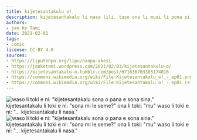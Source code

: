 ```yaml
---
title: kijetesantakulu o!
description: kijetesantakalu li nasa lili. taso ona li musi li pona pi nasin ona.
authors:
- jan Ke Tami
date: 2021-02-01
tags:
- comic
license: CC-BY 4.0
sources:
- https://liputenpo.org/lipu/nanpa-akesi
- https://janketami.wordpress.com/2021/02/03/kijetesantakulu-o/
- https://kijetesantakalu-o.tumblr.com/post/671636703385174016
- https://commons.wikimedia.org/wiki/File:Kijetesantakalu_o!_-_ep01.png
- https://commons.wikimedia.org/wiki/File:Kijetesantakalu_o!_-_ep01_(sitelen_pona).png
---
```


![waso li toki e ni: "kijetesantakalu sona o pana e sona sina." kijetesantakalu li toki e ni: "sona mi le seme?" ona li toki: "mu" waso li toki e ni: "... kijetesantakalu li nasa."](https://upload.wikimedia.org/wikipedia/commons/d/d8/Kijetesantakalu_o%21_-_ep01.png)
![waso li toki e ni: "kijetesantakalu sona o pana e sona sina." kijetesantakalu li toki e ni: "sona mi le seme?" ona li toki: "mu" waso li toki e ni: "... kijetesantakalu li nasa."](https://upload.wikimedia.org/wikipedia/commons/2/2f/Kijetesantakalu_o%21_-_ep01_%28sitelen_pona%29.png)